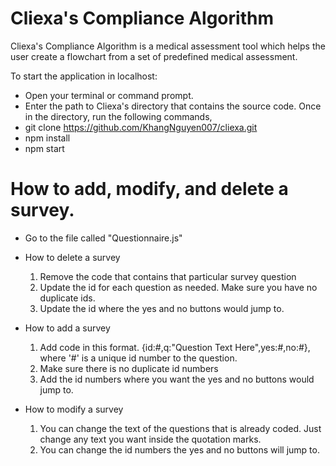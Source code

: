 # Cliexa's Compliance Algorithm
Cliexa's Compliance Algorithm is a medical assessment tool which helps the user create a flowchart from a set of predefined medical assessment. 



To start the application in localhost:
+ Open your terminal or command prompt.
+ Enter the path to Cliexa's directory that contains the source code. Once in the directory, run the following commands,
+ git clone https://github.com/KhangNguyen007/cliexa.git <gihthublink>
+ npm install
+ npm start



# How to add, modify, and delete a survey.
+ Go to the file called "Questionnaire.js"



+ How to delete a survey
   1. Remove the code that contains that particular survey question 
   2. Update the id for each question as needed. Make sure you have no duplicate ids.
   3. Update the id where the yes and no buttons would jump to.

+ How to add a survey
   1. Add code in this format. {id:#,q:"Question Text Here",yes:#,no:#}, where '#' is a unique id number to the question.
   2. Make sure there is no duplicate id numbers 
   3. Add the id numbers where you want the yes and no buttons would jump to.


+ How to modify a survey
   1. You can change the text of the questions that is already coded. Just change any text you want inside the quotation marks.
   2. You can change the id numbers the yes and no buttons will jump to.
